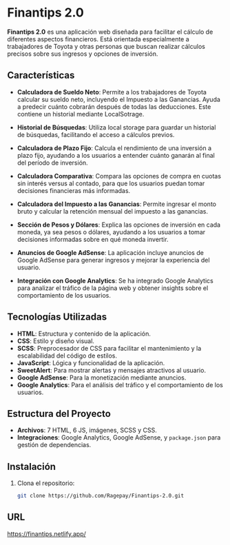# Finantips 2.0

**Finantips 2.0** es una aplicación web diseñada para facilitar el cálculo de diferentes aspectos financieros. Está orientada especialmente a trabajadores de Toyota y otras personas que buscan realizar cálculos precisos sobre sus ingresos y opciones de inversión.

## Características

- **Calculadora de Sueldo Neto**: Permite a los trabajadores de Toyota calcular su sueldo neto, incluyendo el Impuesto a las Ganancias. Ayuda a predecir cuánto cobrarán después de todas las deducciones. Este contiene un historial mediante LocalSotrage.

- **Historial de Búsquedas**: Utiliza local storage para guardar un historial de búsquedas, facilitando el acceso a cálculos previos.
  
- **Calculadora de Plazo Fijo**: Calcula el rendimiento de una inversión a plazo fijo, ayudando a los usuarios a entender cuánto ganarán al final del período de inversión.
  
- **Calculadora Comparativa**: Compara las opciones de compra en cuotas sin interés versus al contado, para que los usuarios puedan tomar decisiones financieras más informadas.
  
- **Calculadora del Impuesto a las Ganancias**: Permite ingresar el monto bruto y calcular la retención mensual del impuesto a las ganancias.

- **Sección de Pesos y Dólares**: Explica las opciones de inversión en cada moneda, ya sea pesos o dólares, ayudando a los usuarios a tomar decisiones informadas sobre en qué moneda invertir.

- **Anuncios de Google AdSense**: La aplicación incluye anuncios de Google AdSense para generar ingresos y mejorar la experiencia del usuario.

- **Integración con Google Analytics**: Se ha integrado Google Analytics para analizar el tráfico de la página web y obtener insights sobre el comportamiento de los usuarios.

## Tecnologías Utilizadas

- **HTML**: Estructura y contenido de la aplicación.
- **CSS**: Estilo y diseño visual.
- **SCSS**: Preprocesador de CSS para facilitar el mantenimiento y la escalabilidad del código de estilos.
- **JavaScript**: Lógica y funcionalidad de la aplicación.
- **SweetAlert**: Para mostrar alertas y mensajes atractivos al usuario.
- **Google AdSense**: Para la monetización mediante anuncios.
- **Google Analytics**: Para el análisis del tráfico y el comportamiento de los usuarios.

## Estructura del Proyecto

- **Archivos**: 7 HTML, 6 JS, imágenes, SCSS y CSS.
- **Integraciones**: Google Analytics, Google AdSense, y `package.json` para gestión de dependencias.


## Instalación

1. Clona el repositorio:
   ```bash
   git clone https://github.com/Ragepay/Finantips-2.0.git

## URL

https://finantips.netlify.app/

